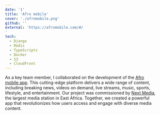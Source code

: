 ```yaml
---
date: '1'
title: 'Afro mobile'
cover: './afromobile.png'
github: ''
external: 'https://afromobile.com/#/
'
tech:
  - Django
  - Redis
  - TypeScripts
  - Docker
  - S3
  - CloudFront
---
```


As a key team member, I collaborated on the development of the [Afro mobile app](https://afromobile.com/#/). This cutting-edge platform delivers a wide range of content, including breaking news, videos on demand, live streams, music, sports, lifestyle, and entertainment. Our project was commissioned by [Next Media](https://nextmedia.co.ug/), the largest media station in East Africa. Together, we created a powerful app that revolutionizes how users access and engage with diverse media content.
